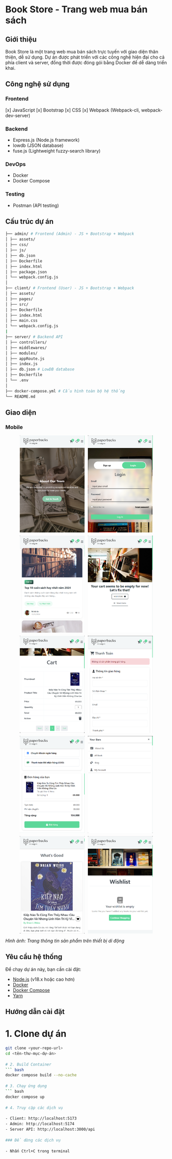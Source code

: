 # Book Store - Trang web mua bán sách

## Giới thiệu

Book Store là một trang web mua bán sách trực tuyến với giao diện thân thiện, dễ sử dụng. Dự án được phát triển với các công nghệ hiện đại cho cả phía client và server, đồng thời được đóng gói bằng Docker để dễ dàng triển khai.

## Công nghệ sử dụng

### Frontend

[x] JavaScript
[x] Bootstrap
[x] CSS
[x] Webpack (Webpack-cli, webpack-dev-server)

### Backend

- Express.js (Node.js framework)
- lowdb (JSON database)
- fuse.js (Lightweight fuzzy-search library)

### DevOps

- Docker
- Docker Compose

### Testing

- Postman (API testing)

## Cấu trúc dự án

```bash
├── admin/ # Frontend (Admin) - JS + Bootstrap + Webpack
│ ├── assets/
│ ├── css/
│ ├── js/
│ ├── db.json
│ ├── Dockerfile
│ ├── index.html
│ ├── package.json
│ └── webpack.config.js
│
├── client/ # Frontend (User) - JS + Bootstrap + Webpack
│ ├── assets/
│ ├── pages/
│ ├── src/
│ ├── Dockerfile
│ ├── index.html
│ ├── main.css
│ └── webpack.config.js
|
├── server/ # Backend API
│ ├── controllers/
│ ├── middlewares/
│ ├── modules/
│ ├── appRoute.js
│ ├── index.js
│ ├── db.json # LowDB database
│ ├── Dockerfile
│ └── .env
│
├── docker-compose.yml # Cấu hình toàn bộ hệ thống
└── README.md
```

## Giao diện

### Mobile

<div style="display: flex; flex-wrap: wrap; gap: 10px; justify-content: center;">
    <img src="./pages/mobile/AboutUs.png" width="40%" />
    <img src="./pages/mobile/Auth.png" width="40%" />
    <img src="./pages/mobile/Blog-Body.png" width="40%" />
    <img src="./pages/mobile/Cart-Empty.png" width="40%" />
    <img src="./pages/mobile/Cart.png" width="40%" />
    <img src="./pages/mobile/Checkout-Empty.png" width="40%" />
    <img src="./pages/mobile/Checkout.png" width="40%" />
    <img src="./pages/mobile/Home-Bars.png" width="40%" />
    <img src="./pages/mobile/Home.png" width="40%" />
    <img src="./pages/mobile/Wishlist-Empty.png" width="40%" />
</div>

_Hình ảnh: Trang thông tin sản phẩm trên thiết bị di động_

## Yêu cầu hệ thống

Để chạy dự án này, bạn cần cài đặt:

- [Node.js](https://nodejs.org/) (v18.x hoặc cao hơn)
- [Docker](https://www.docker.com/get-started)
- [Docker Compose](https://docs.docker.com/compose/install/)
- [Yarn](https://yarnpkg.com/getting-started/install)

## Hướng dẫn cài đặt

# 1. Clone dự án

````bash
git clone <your-repo-url>
cd <tên-thư-mục-dự-án>

# 2. Build Container
``` bash
docker compose build --no-cache

# 3. Chạy ứng dụng
``` bash
docker compose up

# 4. Truy cập các dịch vụ

- Client: http://localhost:5173
- Admin: http://localhost:5174
- Server API: http://localhost:3000/api

### Để dừng các dịch vụ

- Nhấn Ctrl+C trong terminal
````
